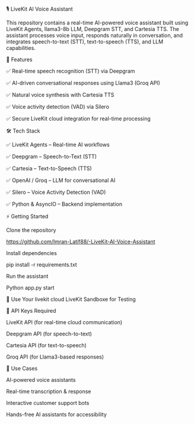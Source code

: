 🎙️ LiveKit AI Voice Assistant

This repository contains a real-time AI-powered voice assistant built using LiveKit Agents, llama3-8b LLM, Deepgram STT, and Cartesia TTS. The assistant processes voice input, responds naturally in conversation, and integrates speech-to-text (STT), text-to-speech (TTS), and LLM capabilities.

🚀 Features

✅ Real-time speech recognition (STT) via Deepgram

✅ AI-driven conversational responses using Llama3 (Groq API)

✅ Natural voice synthesis with Cartesia TTS

✅ Voice activity detection (VAD) via Silero

✅ Secure LiveKit cloud integration for real-time processing

🛠️ Tech Stack

✅ LiveKit Agents – Real-time AI workflows

✅ Deepgram – Speech-to-Text (STT)

✅ Cartesia – Text-to-Speech (TTS)

✅ OpenAI / Groq – LLM for conversational AI

✅ Silero – Voice Activity Detection (VAD)

✅ Python & AsyncIO – Backend implementation

⚡ Getting Started

Clone the repository

https://github.com/Imran-Latif88/-LiveKit-AI-Voice-Assistant

Install dependencies

pip install -r requirements.txt

Run the assistant

Python app.py start

📌 Use Your livekit cloud  LiveKit Sandboxe for Testing 

📌 API Keys Required

LiveKit API (for real-time cloud communication)

Deepgram API (for speech-to-text)

Cartesia API (for text-to-speech)

Groq API (for Llama3-based responses)

🎯 Use Cases

AI-powered voice assistants

Real-time transcription & response

Interactive customer support bots

Hands-free AI assistants for accessibility


